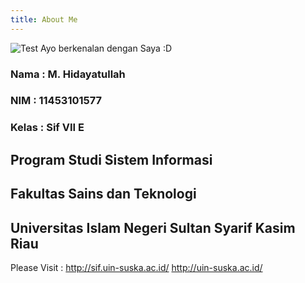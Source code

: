 ```yaml
---
title: About Me
---
```

<img src="/emerald/saya.png" alt="Test" title="Test" />
Ayo berkenalan dengan Saya :D

### Nama : M. Hidayatullah
### NIM : 11453101577
### Kelas : Sif VII E

## Program Studi Sistem Informasi
## Fakultas Sains dan Teknologi
## Universitas Islam Negeri Sultan Syarif Kasim Riau


Please Visit :
http://sif.uin-suska.ac.id/
http://uin-suska.ac.id/
